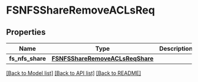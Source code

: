 # FSNFSShareRemoveACLsReq

## Properties
Name | Type | Description | Notes
------------ | ------------- | ------------- | -------------
**fs_nfs_share** | [**FSNFSShareRemoveACLsReqShare**](FSNFSShareRemoveACLsReqShare.md) |  | 

[[Back to Model list]](../README.md#documentation-for-models) [[Back to API list]](../README.md#documentation-for-api-endpoints) [[Back to README]](../README.md)


